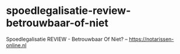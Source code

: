 # spoedlegalisatie-review-betrouwbaar-of-niet
Spoedlegalisatie REVIEW - Betrouwbaar Of Niet? – https://notarissen-online.nl
